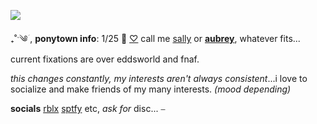 ![](https://media.discordapp.net/attachments/827364675686629407/1223490607855697970/laaawnce.png?ex=661a0b6c&is=6607966c&hm=14167c68c82f6d92368f3056cfcfb3648454f103c1eeaf84b70ee5827d026064&=&format=webp&quality=lossless&width=200&height=200)

 ₊˚ˑ༄ؘ  , **ponytown info**:
1/25 🎂 [♡](https://github.com/sou-rce)  call me [sally](https://en.pronouns.page/@sallywilliams) or **[aubrey](https://pronouns.cc/@lizzygrant)**, whatever fits...
 current fixations are over eddsworld and fnaf. 
 
 *this changes constantly, my interests aren't always consistent*...i love to socialize and make friends of my many interests. *(mood depending)*
 
 **socials** [rblx](https://www.roblox.com/users/596682329/profile) [sptfy](https://open.spotify.com/user/69f95wt93wr0wh66ep0dhuqom?si=8074051ca7954af0) etc, *ask for* disc... ⎯ 
